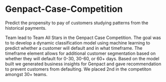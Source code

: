 # Genpact-Case-Competition
Predict the propensity to pay of customers studying patterns from the historical payments.


Team lead to Team All Stars in the Genpact Case Competition. The goal was to  to develop a dynamic classification model using machine learning to predict whether a customer will default and in what timeframe. The timeframe element allows for additional customer segmentation based on whether they will default for 0-30, 30-60, or 60+ days. Based on the model built we generated business insights for Genpact and gave recommendation to prevent customers from defaulting. 
We placed 2nd in the competiton amongst 30+ teams.
